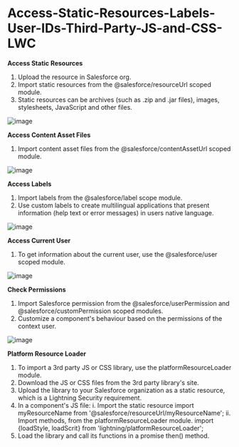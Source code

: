 # Access-Static-Resources-Labels-User-IDs-Third-Party-JS-and-CSS-LWC

**Access Static Resources**
1. Upload the resource in Salesforce org.
2. Import static resources from the @salesforce/resourceUrl scoped module.
3. Static resources can be archives (such as .zip and .jar files), images, stylesheets, JavaScript and other files.

![image](https://github.com/user-attachments/assets/eb04e7c2-4223-4270-b1ea-b62b8f0801d0)

**Access Content Asset Files**
1. Import content asset files from the @salesforce/contentAssetUrl scoped module.

![image](https://github.com/user-attachments/assets/5ec127a1-3928-4749-9933-968221b036d3)

**Access Labels**
1. Import labels from the @salesforce/label scope module.
2. Use custom labels to create multilingual applications that present information (help text or error messages) in users native language.

![image](https://github.com/user-attachments/assets/234b3dd8-7cd5-4f53-817a-65d8ef305772)

**Access Current User**
1. To get information about the current user, use the @salesforce/user scoped module.

 ![image](https://github.com/user-attachments/assets/bcfc8f5e-24d2-47e1-a796-103316f2f5c1)

**Check Permissions**
1. Import Salesforce permission from the @salesforce/userPermission and @salesforce/customPermission scoped modules.
2. Customize a component's behaviour based on the permissions of the context user.

![image](https://github.com/user-attachments/assets/858ca8c6-f391-47a7-8659-cb7cbc3ba057)
   
**Platform Resource Loader**
1. To import a 3rd party JS or CSS library, use the platformResourceLoader module.
2. Download the JS or CSS files from the 3rd party library's site.
3. Upload the library to your Salesforce organization as a static resource, which is a Lightning Security requirement.
4. In a component's JS file:
   i. Import the static resource
       import myResourceName from '@salesforce/resourceUrl/myResourceName';
   ii. Import methods, from the platformResourceLoader module.
        import {loadStyle, loadScrit} from 'lightning/platformResourceLoader';
6. Load the library and call its functions in a promise then() method.
